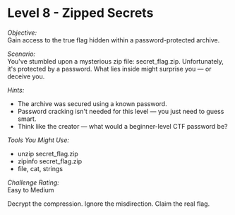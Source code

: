 # Level 8 - Zipped Secrets

*Objective:*  
Gain access to the true flag hidden within a password-protected archive.

*Scenario:*  
You've stumbled upon a mysterious zip file: secret_flag.zip. Unfortunately, it's protected by a password. What lies inside might surprise you — or deceive you.

*Hints:*
- The archive was secured using a known password.
- Password cracking isn't needed for this level — you just need to guess smart.
- Think like the creator — what would a beginner-level CTF password be?

*Tools You Might Use:*
- unzip secret_flag.zip
- zipinfo secret_flag.zip
- file, cat, strings

*Challenge Rating:*  
Easy to Medium

Decrypt the compression. Ignore the misdirection. Claim the real flag.
